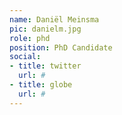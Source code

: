 ```yaml
---
name: Daniël Meinsma
pic: danielm.jpg
role: phd
position: PhD Candidate
social:
- title: twitter
  url: #
- title: globe
  url: #
---
```

